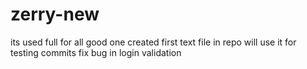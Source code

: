 # zerry-new
its used full for all
good one
created first text file in repo
will use it for testing commits
fix bug in login validation
